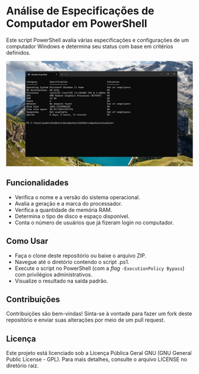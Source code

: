 # Análise de Especificações de Computador em PowerShell
Este script PowerShell avalia várias especificações e configurações de um computador Windows e determina seu status com base em critérios definidos.

<p align="center">
  <img src="https://raw.githubusercontent.com/pigor12/computerevaluation/main/Print.png"/>
</p>

## Funcionalidades
* Verifica o nome e a versão do sistema operacional.
* Avalia a geração e a marca do processador.
* Verifica a quantidade de memória RAM.
* Determina o tipo de disco e espaço disponível.
* Conta o número de usuários que já fizeram login no computador.

## Como Usar
* Faça o clone deste repositório ou baixe o arquivo ZIP.
* Navegue até o diretório contendo o script .ps1.
* Execute o script no PowerShell (com a *flag* `-ExecutionPolicy Bypass`) com privilégios administrativos.
* Visualize o resultado na saída padrão.

## Contribuições
Contribuições são bem-vindas! Sinta-se à vontade para fazer um fork deste repositório e enviar suas alterações por meio de um pull request.

## Licença
Este projeto está licenciado sob a Licença Pública Geral GNU (GNU General Public License - GPL). Para mais detalhes, consulte o arquivo LICENSE no diretório raiz.
